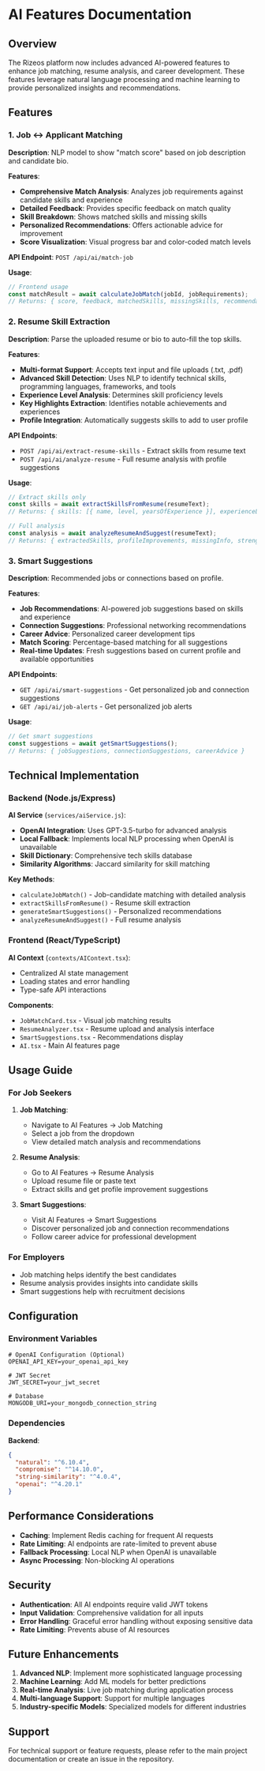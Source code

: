 # AI Features Documentation

## Overview

The Rizeos platform now includes advanced AI-powered features to enhance job matching, resume analysis, and career development. These features leverage natural language processing and machine learning to provide personalized insights and recommendations.

## Features

### 1. Job ↔ Applicant Matching

**Description**: NLP model to show "match score" based on job description and candidate bio.

**Features**:
- **Comprehensive Match Analysis**: Analyzes job requirements against candidate skills and experience
- **Detailed Feedback**: Provides specific feedback on match quality
- **Skill Breakdown**: Shows matched skills and missing skills
- **Personalized Recommendations**: Offers actionable advice for improvement
- **Score Visualization**: Visual progress bar and color-coded match levels

**API Endpoint**: `POST /api/ai/match-job`

**Usage**:
```javascript
// Frontend usage
const matchResult = await calculateJobMatch(jobId, jobRequirements);
// Returns: { score, feedback, matchedSkills, missingSkills, recommendations }
```

### 2. Resume Skill Extraction

**Description**: Parse the uploaded resume or bio to auto-fill the top skills.

**Features**:
- **Multi-format Support**: Accepts text input and file uploads (.txt, .pdf)
- **Advanced Skill Detection**: Uses NLP to identify technical skills, programming languages, frameworks, and tools
- **Experience Level Analysis**: Determines skill proficiency levels
- **Key Highlights Extraction**: Identifies notable achievements and experiences
- **Profile Integration**: Automatically suggests skills to add to user profile

**API Endpoints**:
- `POST /api/ai/extract-resume-skills` - Extract skills from resume text
- `POST /api/ai/analyze-resume` - Full resume analysis with profile suggestions

**Usage**:
```javascript
// Extract skills only
const skills = await extractSkillsFromResume(resumeText);
// Returns: { skills: [{ name, level, yearsOfExperience }], experienceLevel, keyHighlights }

// Full analysis
const analysis = await analyzeResumeAndSuggest(resumeText);
// Returns: { extractedSkills, profileImprovements, missingInfo, strengths }
```

### 3. Smart Suggestions

**Description**: Recommended jobs or connections based on profile.

**Features**:
- **Job Recommendations**: AI-powered job suggestions based on skills and experience
- **Connection Suggestions**: Professional networking recommendations
- **Career Advice**: Personalized career development tips
- **Match Scoring**: Percentage-based matching for all suggestions
- **Real-time Updates**: Fresh suggestions based on current profile and available opportunities

**API Endpoints**:
- `GET /api/ai/smart-suggestions` - Get personalized job and connection suggestions
- `GET /api/ai/job-alerts` - Get personalized job alerts

**Usage**:
```javascript
// Get smart suggestions
const suggestions = await getSmartSuggestions();
// Returns: { jobSuggestions, connectionSuggestions, careerAdvice }
```

## Technical Implementation

### Backend (Node.js/Express)

**AI Service** (`services/aiService.js`):
- **OpenAI Integration**: Uses GPT-3.5-turbo for advanced analysis
- **Local Fallback**: Implements local NLP processing when OpenAI is unavailable
- **Skill Dictionary**: Comprehensive tech skills database
- **Similarity Algorithms**: Jaccard similarity for skill matching

**Key Methods**:
- `calculateJobMatch()` - Job-candidate matching with detailed analysis
- `extractSkillsFromResume()` - Resume skill extraction
- `generateSmartSuggestions()` - Personalized recommendations
- `analyzeResumeAndSuggest()` - Full resume analysis

### Frontend (React/TypeScript)

**AI Context** (`contexts/AIContext.tsx`):
- Centralized AI state management
- Loading states and error handling
- Type-safe API interactions

**Components**:
- `JobMatchCard.tsx` - Visual job matching results
- `ResumeAnalyzer.tsx` - Resume upload and analysis interface
- `SmartSuggestions.tsx` - Recommendations display
- `AI.tsx` - Main AI features page

## Usage Guide

### For Job Seekers

1. **Job Matching**:
   - Navigate to AI Features → Job Matching
   - Select a job from the dropdown
   - View detailed match analysis and recommendations

2. **Resume Analysis**:
   - Go to AI Features → Resume Analysis
   - Upload resume file or paste text
   - Extract skills and get profile improvement suggestions

3. **Smart Suggestions**:
   - Visit AI Features → Smart Suggestions
   - Discover personalized job and connection recommendations
   - Follow career advice for professional development

### For Employers

- Job matching helps identify the best candidates
- Resume analysis provides insights into candidate skills
- Smart suggestions help with recruitment decisions

## Configuration

### Environment Variables

```env
# OpenAI Configuration (Optional)
OPENAI_API_KEY=your_openai_api_key

# JWT Secret
JWT_SECRET=your_jwt_secret

# Database
MONGODB_URI=your_mongodb_connection_string
```

### Dependencies

**Backend**:
```json
{
  "natural": "^6.10.4",
  "compromise": "^14.10.0",
  "string-similarity": "^4.0.4",
  "openai": "^4.20.1"
}
```

## Performance Considerations

- **Caching**: Implement Redis caching for frequent AI requests
- **Rate Limiting**: AI endpoints are rate-limited to prevent abuse
- **Fallback Processing**: Local NLP when OpenAI is unavailable
- **Async Processing**: Non-blocking AI operations

## Security

- **Authentication**: All AI endpoints require valid JWT tokens
- **Input Validation**: Comprehensive validation for all inputs
- **Error Handling**: Graceful error handling without exposing sensitive data
- **Rate Limiting**: Prevents abuse of AI resources

## Future Enhancements

1. **Advanced NLP**: Implement more sophisticated language processing
2. **Machine Learning**: Add ML models for better predictions
3. **Real-time Analysis**: Live job matching during application process
4. **Multi-language Support**: Support for multiple languages
5. **Industry-specific Models**: Specialized models for different industries

## Support

For technical support or feature requests, please refer to the main project documentation or create an issue in the repository. 